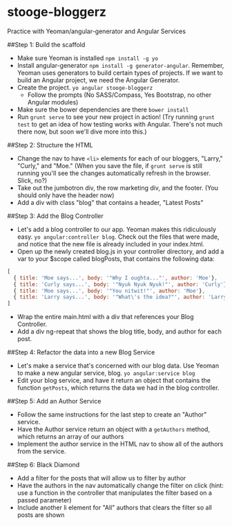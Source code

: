 stooge-bloggerz
========

Practice with Yeoman/angular-generator and Angular Services

##Step 1: Build the scaffold
* Make sure Yeoman is installed `npm install -g yo`
* Install angular-generator `npm install -g generator-angular`. Remember, Yeoman uses generators to build certain types of projects. If we want to build an Angular project, we need the Angular Generator.
* Create the project. `yo angular stooge-bloggerz`
  * Follow the prompts (No SASS/Compass, Yes Bootstrap, no other Angular modules)
* Make sure the bower dependencies are there `bower install`
* Run `grunt serve` to see your new project in action!
(Try running `grunt test` to get an idea of how testing works with Angular. There's not much there now, but soon we'll dive more into this.)

##Step 2: Structure the HTML
* Change the nav to have `<li>` elements for each of our bloggers, "Larry," "Curly," and "Moe." (When you save the file, if `grunt serve` is still running you'll see the changes automatically refresh in the browser. Slick, no?)
* Take out the jumbotron div, the row marketing div, and the footer. (You should only have the header now)
* Add a div with class "blog" that contains a header, "Latest Posts"

##Step 3: Add the Blog Controller
* Let's add a blog controller to our app. Yeoman makes this ridiculously easy. `yo angular:controller blog`. Check out the files that were made, and notice that the new file is already included in your index.html.
* Open up the newly created blog.js in your controller directory, and add a var to your $scope called blogPosts, that contains the following data:

```javascript
[
  { title: 'Moe says...', body: '"Why I oughta..."', author: 'Moe'},
  { title: 'Curly says...', body: '"Nyuk Nyuk Nyuk!"', author: 'Curly'},
  { title: 'Moe says...', body: '"You nitwit!"', author: 'Moe'},
  { title: 'Larry says...', body: '"What\'s the idea?"', author: 'Larry'}
]
```
* Wrap the entire main.html with a div that references your Blog Controller.
* Add a div ng-repeat that shows the blog title, body, and author for each post.

##Step 4: Refactor the data into a new Blog Service
* Let's make a service that's concerned with our blog data. Use Yeoman to make a new angular service, blog. `yo angular:service blog`
* Edit your blog service, and have it return an object that contains the function `getPosts`, which returns the data we had in the blog controller.

##Step 5: Add an Author Service
* Follow the same instructions for the last step to create an "Author" service.
* Have the Author service return an object with a `getAuthors` method, which returns an array of our authors
* Implement the author service in the HTML nav to show all of the authors from the service.

##Step 6: Black Diamond
* Add a filter for the posts that will allow us to filter by author
* Have the authors in the nav automatically change the filter on click (hint: use a function in the controller that manipulates the filter based on a passed parameter)
* Include another li element for "All" authors that clears the filter so all posts are shown
